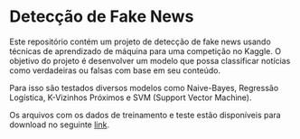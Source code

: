 # Detecção de Fake News

Este repositório contém um projeto de detecção de fake news usando técnicas de aprendizado de máquina para uma competição no Kaggle. O objetivo do projeto é desenvolver um modelo que possa classificar notícias como verdadeiras ou falsas com base em seu conteúdo.

Para isso são testados diversos modelos como Naive-Bayes, Regressão Logística, K-Vizinhos Próximos e SVM (Support Vector Machine).

Os arquivos com os dados de treinamento e teste estão disponíveis para download no seguinte [link](https://www.kaggle.com/competitions/ufscar-am-2023-2-projeto-final).
